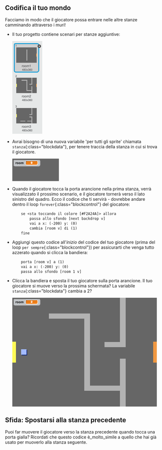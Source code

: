 ## Codifica il tuo mondo

Facciamo in modo che il giocatore possa entrare nelle altre stanze camminando attraverso i muri!

+ Il tuo progetto contiene scenari per stanze aggiuntive:

	![screenshot](images/world-backdrops.png)

+ Avrai bisogno di una nuova variabile 'per tutti gli sprite' chiamata `stanza`{:class="blockdata"}, per tenere traccia della stanza in cui si trova il giocatore.

	![screenshot](images/world-room.png)

+ Quando il giocatore tocca la porta arancione nella prima stanza, verrà visualizzato il prossimo scenario, e il giocatore tornerà verso il lato sinistro del quadro. Ecco il codice che ti servirà - dovrebbe andare dentro il loop `forever`{:class="blockcontrol"} del giocatore:

	```blocks
		se <sta toccando il colore [#F2A24A]> allora
			passa allo sfondo [next backdrop v]
			vai a x: (-200) y: (0)
			cambia [room v] di (1)
		fine
	```

+ Aggiungi questo codice all'_inizio_ del codice del tuo giocatore (prima del loop `per sempre`{:class="blockcontrol"}) per assicurarti che venga tutto azzerato quando si clicca la bandiera:

	```blocks
		porta [room v] a (1)
		vai a x: (-200) y: (0)
		passa allo sfondo [room 1 v]
	```

+ Clicca la bandiera e sposta il tuo giocatore sulla porta arancione. Il tuo giocatore si muove verso la prossima schermata? La variabile `stanza`{:class="blockdata"} cambia a 2?

	![screenshot](images/world-room-test.png)

## Sfida: Spostarsi alla stanza precedente 
Puoi far muovere il giocatore verso la stanza precedente quando tocca una porta gialla? Ricordati che questo codice è_molto_simile a quello che hai già usato per muoverlo alla stanza seguente.
